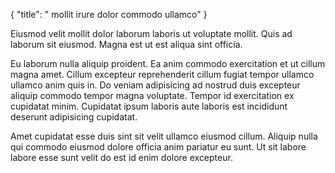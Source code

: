 {
  "title": " mollit irure dolor commodo ullamco"
}

Eiusmod velit mollit dolor laborum laboris ut voluptate mollit. Quis ad laborum sit eiusmod. Magna est ut est aliqua sint officia.

Eu laborum nulla aliquip proident. Ea anim commodo exercitation et ut cillum magna amet. Cillum excepteur reprehenderit cillum fugiat tempor ullamco ullamco anim quis in. Do veniam adipisicing ad nostrud duis excepteur aliquip commodo tempor magna voluptate. Tempor id exercitation ex cupidatat minim. Cupidatat ipsum laboris aute laboris est incididunt deserunt adipisicing cupidatat.

Amet cupidatat esse duis sint sit velit ullamco eiusmod cillum. Aliquip nulla qui commodo eiusmod dolore officia anim pariatur eu sunt. Ut sit labore labore esse sunt velit do est id enim dolore excepteur.